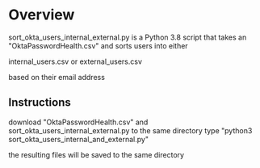 # Overview

sort_okta_users_internal_external.py is a Python 3.8 script that takes an "OktaPasswordHealth.csv" and sorts users into either

internal_users.csv or
external_users.csv

based on their email address

## Instructions

download "OktaPasswordHealth.csv" and sort_okta_users_internal_external.py to the same directory
type "python3 sort_okta_users_internal_and_external.py"

the resulting files will be saved to the same directory
